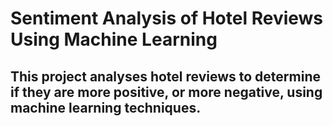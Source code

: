 # Sentiment Analysis of Hotel Reviews Using Machine Learning

## This project analyses hotel reviews to determine if they are more positive, or more negative, using machine learning techniques.